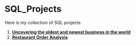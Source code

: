# SQL_Projects
Here is my collection of SQL projects

1. [**Uncovering the oldest and newest business in the world**](https://github.com/leprosycowboy/Uncovering-the-oldest-and-newest-business-in-the-world/blob/main/README.md)
2. [**Restaurant Order Analysis**](https://github.com/leprosycowboy/Restaurant-Order-Analysis/blob/main/README.md)
